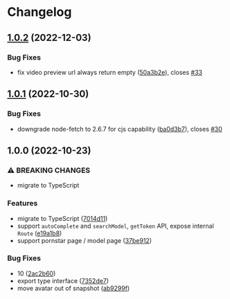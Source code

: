 # Changelog

## [1.0.2](https://github.com/pionxzh/Pornhub.js/compare/v1.0.1...v1.0.2) (2022-12-03)


### Bug Fixes

* fix video preview url always return empty ([50a3b2e](https://github.com/pionxzh/Pornhub.js/commit/50a3b2e6232f5346e10f14c9876835d88ebfc112)), closes [#33](https://github.com/pionxzh/Pornhub.js/issues/33)

## [1.0.1](https://github.com/pionxzh/Pornhub.js/compare/v1.0.0...v1.0.1) (2022-10-30)


### Bug Fixes

* downgrade node-fetch to 2.6.7 for cjs capability ([ba0d3b7](https://github.com/pionxzh/Pornhub.js/commit/ba0d3b7245d4e3a89a58319cd4ffd8a4e552a3cb)), closes [#30](https://github.com/pionxzh/Pornhub.js/issues/30)

## 1.0.0 (2022-10-23)


### ⚠ BREAKING CHANGES

* migrate to TypeScript

### Features

* migrate to TypeScript ([7014d11](https://github.com/pionxzh/Pornhub.js/commit/7014d11cc57d4818d428931343cddddd9b21fed8))
* support `autoComplete` and `searchModel`, `getToken` API, expose internal `Route` ([e19a1b8](https://github.com/pionxzh/Pornhub.js/commit/e19a1b849d918b97360d55b9fbdfd8d5950f541c))
* support pornstar page / model page ([37be912](https://github.com/pionxzh/Pornhub.js/commit/37be9122f33e2fa2518fa6d36019ce074ab2cc40))


### Bug Fixes

* 10 ([2ac2b60](https://github.com/pionxzh/Pornhub.js/commit/2ac2b6003751f3984526752fab74371c9a968127))
* export type interface ([7352de7](https://github.com/pionxzh/Pornhub.js/commit/7352de7684fbdfc9db685680e031fe177ffb1581))
* move avatar out of snapshot ([ab9299f](https://github.com/pionxzh/Pornhub.js/commit/ab9299f135e97e09d9d97657330e596f25701985))
